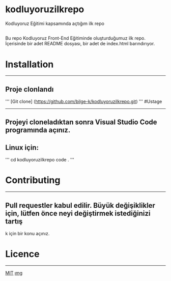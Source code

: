 # kodluyoruzilkrepo
Kodluyoruz Eğitimi kapsamında açtığım ilk repo

 ##
 Bu repo Kodluyoruz Front-End Eğitiminde oluşturduğumuz ilk repo. İçerisinde bir adet README dosyası, bir adet de index.html barındırıyor.

# Installation

---
## Proje clonlandı
'''
[Git clone] (https://github.com/bilge-k/kodluyoruzilkrepo.git)
'''
#Ustage

---
## Projeyi cloneladıktan sonra Visual Studio Code programında açınız.
## Linux için:
'''
cd kodluyoruzilkrepo
code .
'''
# Contributing

---
## Pull requestler kabul edilir. Büyük değişiklikler için, lütfen önce neyi değiştirmek istediğinizi tartış
k için bir konu açınız.
# Licence

---
[MIT](https://choosealicense.com/licenses/mit/)
[ımg](https://github.com/HidayetUsca/kodluyoruzilkrepo/blob/main/project1.PNG)
